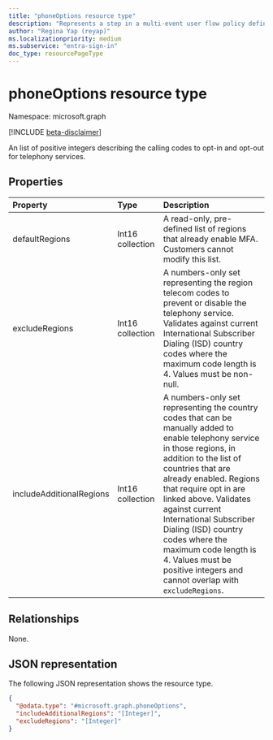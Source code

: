 ```yaml
---
title: "phoneOptions resource type"
description: "Represents a step in a multi-event user flow policy defining what happens when telephony methods are ready to be presented to the user."
author: "Regina Yap (reyap)"
ms.localizationpriority: medium
ms.subservice: "entra-sign-in"
doc_type: resourcePageType
---
```


# phoneOptions resource type

Namespace: microsoft.graph

[!INCLUDE [beta-disclaimer](../../includes/beta-disclaimer.md)]

An list of positive integers describing the calling codes to opt-in and opt-out for telephony services.


## Properties
|Property|Type|Description|
|:---|:---|:---|
|defaultRegions|Int16 collection|A read-only, pre-defined list of regions that already enable MFA. Customers cannot modify this list.|
|excludeRegions|Int16 collection|A numbers-only set representing the region telecom codes to prevent or disable the telephony service. Validates against current International Subscriber Dialing (ISD) country codes where the maximum code length is 4. Values must be non-null.|
|includeAdditionalRegions|Int16 collection|A numbers-only set representing the country codes that can be manually added to enable telephony service in those regions, in addition to the list of countries that are already enabled. Regions that require opt in are linked above. Validates against current International Subscriber Dialing (ISD) country codes where the maximum code length is 4. Values must be positive integers and cannot overlap with `excludeRegions`.|

## Relationships
None.

## JSON representation
The following JSON representation shows the resource type.
<!-- {
  "blockType": "resource",
  "@odata.type": "microsoft.graph.phoneOptions"
}
-->
``` json
{
  "@odata.type": "#microsoft.graph.phoneOptions",
  "includeAdditionalRegions": "[Integer]", 
  "excludeRegions": "[Integer]"
}
```

